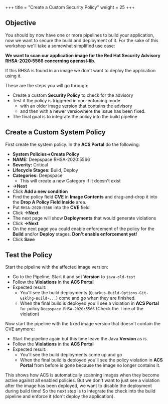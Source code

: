 +++
title = "Create a Custom Security Policy"
weight = 25
+++

## Objective
You should by now have one or more pipelines to build your application, now we want to secure the build and deployment of it. For the sake of this workshop we'll take a somewhat simplified use case:

**We want to scan our application image for the Red Hat Security Advisory RHSA-2020:5566 concerning openssl-lib.**

 If this RHSA is found in an image we don't want to deploy the application using it.

These are the steps you will go through:

- Create a custom **Security Policy** to check for the advisory
- Test if the policy is triggered in non-enforcing mode
  - with an older image version that contains the advisory
  - and then with a newer versiowhere the issue has been fixed.
- The final goal is to integrate the policy into the build pipeline

## Create a Custom System Policy

First create the system policy. In the **ACS Portal** do the following:

- **System Policies->Create Policy**
- **NAME:** Deepspace RHSA-2020:5566
- **Severity:** Critical
- **Lifecycle Stages:** Build, Deploy
- **Categories:** Deepspace
  - This will create a new Category if it doesn't exist
- **->Next**
- Click **Add a new condition**
- Find the policy field **CVE** in **Image Contents** and drag-and-drop it into the **Drop A Policy Field Inside** area.
- Put `RHSA-2020:5566` into the **CVE** field
- Click **->Next**
- The next page will show **Deployments** that would generate violations
- Click **->Next**
- On the next page you could enable enforcement of the policy for the **Build** and/or **Deploy** stages. **Don't enable enforcement yet!**
- Click **Save**

## Test the Policy

Start the pipeline with the affected image version:
- Go to the Pipeline, Start it and set **Version** to `java-old-test`
- Follow the **Violations** in the **ACS Portal**
- Expected result:
  - You'll see the build deployments (`Quarkus-Build-Options-Git-Gsklhg-Build-...`) come and go when they are finished.
  - When the final build is deployed you'll see a violation in **ACS Portal** for policy `Deepspace RHSA-2020:5566` (Check the Time of the violation)

Now start the pipeline with the fixed image version that doesn't contain the CVE anymore:
- Start the pipeline again but this time leave the Java **Version** as is.
- Follow the **Violations** in the **ACS Portal**
- Expected result:
  - You'll see the build deployments come up and go
  - When the final build is deployed you'll see the policy violation in **ACS Portal** from before is gone because the image no longer contains it.

This shows how ACS is automatically scanning images when they become active against all enabled policies. But we don't want to just see a violation after the image has been deployed, we want to disable the deployment during build time! So the next step is to integrate the check into the build pipeline and enforce it (don't deploy the application).
